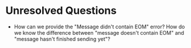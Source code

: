 # Unresolved Questions

- How can we provide the "Message didn't contain EOM" error? How do we know the difference between "message doesn't contain EOM" and "message hasn't finished sending yet"?